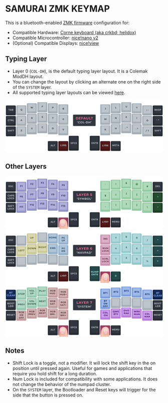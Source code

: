 # SAMURAI ZMK KEYMAP

This is a bluetooth-enabled [ZMK firmware](https://zmk.dev/) configuration for:
 - Compatible Hardware: [Corne keyboard (aka crkbd; helidox)](https://github.com/foostan/crkbd)
 - Compatible Microcontroller: [nice!nano v2](https://nicekeyboards.com/nice-view/)
 - (Optional) Compatible Displays: [nice!view](https://nicekeyboards.com/nice-view/)

## Typing Layer

- Layer 0 (`COL-DH`), is the default typing layer layout. It is a Colemak ModDH layout.
- You can change the layout by clicking an alternate one on the right side of the `SYSTEM` layer.
- All supported typing layer layouts can be viewed [here](LAYOUTS.md).

![Layer 0](/visual/v7/LAYER0.png)

## Other Layers

![Layer 5](/visual/v7/LAYER5.png)
![Layer 6](/visual/v7/LAYER6.png)
![Layer 7](/visual/v7/LAYER7.png)

## Notes
- Shift Lock is a toggle, not a modifier. It will lock the shift key in the on position until pressed again. Useful for games and applications that require you hold shift for a long duration.
- Num Lock is included for compatibility with some applications. It does not change the behavior of the numpad cluster.
- On the `SYSTEM` layer, the Bootloader and Reset keys will trigger for the side that the button is pressed on.

